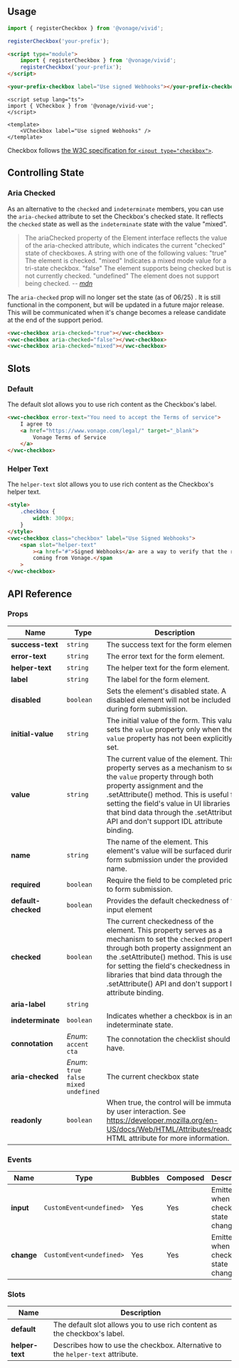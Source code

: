 ## Usage

<vwc-tabs gutters="none" activeid="vue-tab">
<vwc-tab label="Web component" id="web-tab"></vwc-tab>
<vwc-tab-panel>

```js
import { registerCheckbox } from '@vonage/vivid';

registerCheckbox('your-prefix');
```

```html preview
<script type="module">
	import { registerCheckbox } from '@vonage/vivid';
	registerCheckbox('your-prefix');
</script>

<your-prefix-checkbox label="Use signed Webhooks"></your-prefix-checkbox>
```

</vwc-tab-panel>
<vwc-tab label="Vue" id="vue-tab"></vwc-tab>
<vwc-tab-panel>

```vue preview
<script setup lang="ts">
import { VCheckbox } from '@vonage/vivid-vue';
</script>

<template>
	<VCheckbox label="Use signed Webhooks" />
</template>
```

</vwc-tab-panel>
</vwc-tabs>

Checkbox follows [the W3C specification for `<input type="checkbox">`](https://developer.mozilla.org/en-US/docs/Web/HTML/Element/input/checkbox).

## Controlling State

### Aria Checked

As an alternative to the `checked` and `indeterminate` members, you can use the `aria-checked` attribute to set the Checkbox's checked state. It reflects the `checked` state as well as the `indeterminate` state with the value "mixed".

> The ariaChecked property of the Element interface reflects the value of the aria-checked attribute, which indicates the current "checked" state of checkboxes.
> A string with one of the following values:
> "true" The element is checked.
> "mixed" Indicates a mixed mode value for a tri-state checkbox.
> "false" The element supports being checked but is not currently checked.
> "undefined" The element does not support being checked.
> -- <cite>[mdn][2]</cite>

[2]: https://developer.mozilla.org/en-US/docs/Web/API/Element/ariaChecked#value

<vwc-note connotation="warning" headline="Deprecated behavior: aria-checked">
	<vwc-icon slot="icon" name="warning-line" label="Warning:"></vwc-icon>

The `aria-checked` prop will no longer set the state (as of 06/25) . It is still functional in the component, but will be updated in a future major release. This will be communicated when it's change becomes a release candidate at the end of the support period.

</vwc-note>

```html preview
<vwc-checkbox aria-checked="true"></vwc-checkbox>
<vwc-checkbox aria-checked="false"></vwc-checkbox>
<vwc-checkbox aria-checked="mixed"></vwc-checkbox>
```

## Slots

### Default

The default slot allows you to use rich content as the Checkbox's label.

```html preview
<vwc-checkbox error-text="You need to accept the Terms of service">
	I agree to
	<a href="https://www.vonage.com/legal/" target="_blank">
		Vonage Terms of Service
	</a>
</vwc-checkbox>
```

### Helper Text

The `helper-text` slot allows you to use rich content as the Checkbox's helper text.

```html preview
<style>
	.checkbox {
		width: 300px;
	}
</style>
<vwc-checkbox class="checkbox" label="Use Signed Webhooks">
	<span slot="helper-text"
		><a href="#">Signed Webhooks</a> are a way to verify that the request is
		coming from Vonage.</span
	>
</vwc-checkbox>
```

## API Reference

### Props

| Name                | Type                                                       | Description                                                                                                                                                                                                                                                                                                                           |
| ------------------- | ---------------------------------------------------------- | ------------------------------------------------------------------------------------------------------------------------------------------------------------------------------------------------------------------------------------------------------------------------------------------------------------------------------------- |
| **success-text**    | `string`                                                   | The success text for the form element.                                                                                                                                                                                                                                                                                                |
| **error-text**      | `string`                                                   | The error text for the form element.                                                                                                                                                                                                                                                                                                  |
| **helper-text**     | `string`                                                   | The helper text for the form element.                                                                                                                                                                                                                                                                                                 |
| **label**           | `string`                                                   | The label for the form element.                                                                                                                                                                                                                                                                                                       |
| **disabled**        | `boolean`                                                  | Sets the element's disabled state. A disabled element will not be included during form submission.                                                                                                                                                                                                                                    |
| **initial-value**   | `string`                                                   | The initial value of the form. This value sets the `value` property only when the `value` property has not been explicitly set.                                                                                                                                                                                                       |
| **value**           | `string`                                                   | The current value of the element. This property serves as a mechanism to set the `value` property through both property assignment and the .setAttribute() method. This is useful for setting the field's value in UI libraries that bind data through the .setAttribute() API and don't support IDL attribute binding.               |
| **name**            | `string`                                                   | The name of the element. This element's value will be surfaced during form submission under the provided name.                                                                                                                                                                                                                        |
| **required**        | `boolean`                                                  | Require the field to be completed prior to form submission.                                                                                                                                                                                                                                                                           |
| **default-checked** | `boolean`                                                  | Provides the default checkedness of the input element                                                                                                                                                                                                                                                                                 |
| **checked**         | `boolean`                                                  | The current checkedness of the element. This property serves as a mechanism to set the `checked` property through both property assignment and the .setAttribute() method. This is useful for setting the field's checkedness in UI libraries that bind data through the .setAttribute() API and don't support IDL attribute binding. |
| **aria-label**      | `string`                                                   |
| **indeterminate**   | `boolean`                                                  | Indicates whether a checkbox is in an indeterminate state.                                                                                                                                                                                                                                                                            |
| **connotation**     | _Enum_:<br/>`accent`<br/>`cta`                             | The connotation the checklist should have.                                                                                                                                                                                                                                                                                            |
| **aria-checked**    | _Enum_:<br/>`true`<br/>`false`<br/>`mixed`<br/>`undefined` | The current checkbox state                                                                                                                                                                                                                                                                                                            |
| **readonly**        | `boolean`                                                  | When true, the control will be immutable by user interaction. See https://developer.mozilla.org/en-US/docs/Web/HTML/Attributes/readonly HTML attribute for more information.                                                                                                                                                          |

### Events

| Name       | Type                     | Bubbles | Composed | Description                             |
| ---------- | ------------------------ | ------- | -------- | --------------------------------------- |
| **input**  | `CustomEvent<undefined>` | Yes     | Yes      | Emitted when the checked state changes. |
| **change** | `CustomEvent<undefined>` | Yes     | Yes      | Emitted when the checked state changes. |

### Slots

| Name            | Description                                                                    |
| --------------- | ------------------------------------------------------------------------------ |
| **default**     | The default slot allows you to use rich content as the checkbox's label.       |
| **helper-text** | Describes how to use the checkbox. Alternative to the `helper-text` attribute. |
